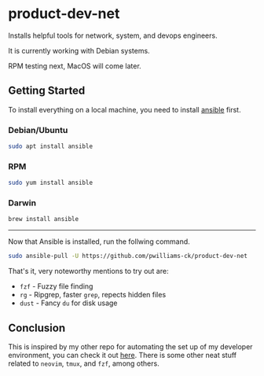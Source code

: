 # product-dev-net

Installs helpful tools for network, system, and devops engineers.

It is currently working with Debian systems.

RPM testing next, MacOS will come later.

## Getting Started

To install everything on a local machine, you need to install [ansible](https://www.ansible.com/) first.

### Debian/Ubuntu

```bash
sudo apt install ansible
```
### RPM

```bash
sudo yum install ansible
```
### Darwin

```bash
brew install ansible
```
---

Now that Ansible is installed, run the follwing command.

```bash
sudo ansible-pull -U https://github.com/pwilliams-ck/product-dev-net
```

That's it, very noteworthy mentions to try out are:

- `fzf` - Fuzzy file finding
- `rg` - Ripgrep, faster `grep`, repects hidden files
- `dust` - Fancy `du` for disk usage

## Conclusion

This is inspired by my other repo for automating the set up of my developer environment, you 
can check it out [here](https://github.com/pwilliams-ck/product-dev). There is some other neat
stuff related to `neovim`, `tmux`, and `fzf`, among others.
